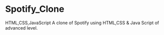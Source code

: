 # Spotify_Clone
HTML,CSS,JavaScript
A clone of Spotify using HTML,CSS & Java Script of advanced level.
